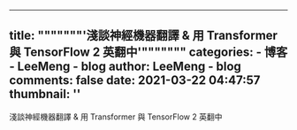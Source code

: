 
---
title: """""""'淺談神經機器翻譯 & 用 Transformer 與 TensorFlow 2 英翻中'"""""""
categories: 
    - 博客
    - LeeMeng - blog
author: LeeMeng - blog
comments: false
date: 2021-03-22 04:47:57
thumbnail: ''
---

<div>   
淺談神經機器翻譯 & 用 Transformer 與 TensorFlow 2 英翻中  
</div>
            